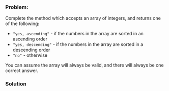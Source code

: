 ### Problem:
<p>Complete the method which accepts an array of integers, and returns one of the following:</p>
<ul>
<li><code>&quot;yes, ascending&quot;</code> - if the numbers in the array are sorted in an ascending order</li>
<li><code>&quot;yes, descending&quot;</code> - if the numbers in the array are sorted in a descending order</li>
<li><code>&quot;no&quot;</code> - otherwise</li>
</ul>
<p>You can assume the array will always be valid, and there will always be one correct answer.</p>

### Solution